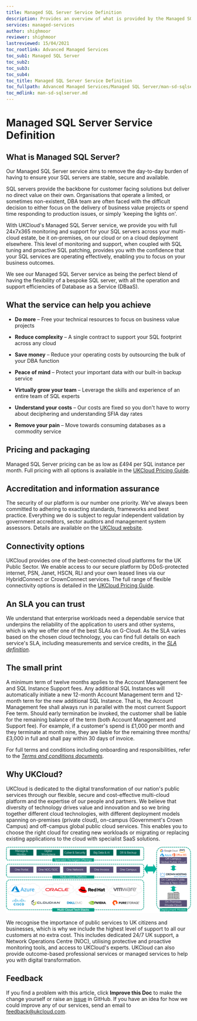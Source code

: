 ```yaml
---
title: Managed SQL Server Service Definition
description: Provides an overview of what is provided by the Managed SQL Server service
services: managed-services
author: shighmoor
reviewer: shighmoor
lastreviewed: 15/04/2021
toc_rootlink: Advanced Managed Services
toc_sub1: Managed SQL Server
toc_sub2:
toc_sub3:
toc_sub4:
toc_title: Managed SQL Server Service Definition
toc_fullpath: Advanced Managed Services/Managed SQL Server/man-sd-sqlserver.md
toc_mdlink: man-sd-sqlserver.md
---
```


# Managed SQL Server Service Definition

## What is Managed SQL Server?

Our Managed SQL Server service aims to remove the day-to-day burden of having to ensure your SQL servers are stable, secure and available.

SQL servers provide the backbone for customer facing solutions but deliver no direct value on their own. Organisations that operate a limited, or sometimes non-existent, DBA team are often faced with the difficult decision to either focus on the delivery of business value projects or spend time responding to production issues, or simply 'keeping the lights on'.

With UKCloud's Managed SQL Server service, we provide you with full 24x7x365 monitoring and support for your SQL servers across your multi-cloud estate, be it on-premises, on our cloud or on a cloud deployment elsewhere. This level of monitoring and support, when coupled with SQL tuning and proactive SQL patching, provides you with the confidence that your SQL services are operating effectively, enabling you to focus on your business outcomes.

We see our Managed SQL Server service as being the perfect blend of having the flexibility of a bespoke SQL server, with all the operation and support efficiencies of Database as a Service (DBaaS).

## What the service can help you achieve

- **Do more** – Free your technical resources to focus on business value projects

- **Reduce complexity** – A single contract to support your SQL footprint across any cloud

- **Save money** – Reduce your operating costs by outsourcing the bulk of your DBA function

- **Peace of mind** – Protect your important data with our built-in backup service

- **Virtually grow your team** – Leverage the skills and experience of an entire team of SQL experts

- **Understand your costs** – Our costs are fixed so you don't have to worry about deciphering and understanding SFIA day rates

- **Remove your pain** – Move towards consuming databases as a commodity service

## Pricing and packaging

Managed SQL Server pricing can be as low as £494 per SQL instance per month. Full pricing with all options is available in the [UKCloud Pricing Guide](https://ukcloud.com/pricing-guide).

## Accreditation and information assurance

The security of our platform is our number one priority. We've always been committed to adhering to exacting standards, frameworks and best practice. Everything we do is subject to regular independent validation by government accreditors, sector auditors and management system assessors. Details are available on the [UKCloud website](https://ukcloud.com/governance/).

## Connectivity options

UKCloud provides one of the best-connected cloud platforms for the UK Public Sector. We enable access to our secure platform by DDoS-protected internet, PSN, Janet, HSCN, RLI and your own leased lines via our HybridConnect or CrownConnect services. The full range of flexible connectivity options is detailed in the [UKCloud Pricing Guide](https://ukcloud.com/pricing-guide).

## An SLA you can trust

We understand that enterprise workloads need a dependable service that underpins the reliability of the application to users and other systems, which is why we offer one of the best SLAs on G-Cloud. As the SLA varies based on the chosen cloud technology, you can find full details on each service's SLA, including measurements and service credits, in the [*SLA definition*](../other/other-ref-sla-definition.md).

## The small print

A minimum term of twelve months applies to the Account Management fee and SQL Instance Support fees. Any additional SQL Instances will automatically initiate a new 12-month Account Management term and 12-month term for the new additional SQL Instance. That is, the Account Management fee shall always run in parallel with the most current Support Fee term. Should early termination be invoked, the customer shall be liable for the remaining balance of the term (both Account Management and Support fee). For example, if a customer's spend is £1,000 per month and they terminate at month nine, they are liable for the remaining three months/£3,000 in full and shall pay within 30 days of invoice.

For full terms and conditions including onboarding and responsibilities, refer to the [*Terms and conditions documents*](../other/other-ref-terms-and-conditions.md).

## Why UKCloud?

UKCloud is dedicated to the digital transformation of our nation's public services through our flexible, secure and cost-effective multi-cloud platform and the expertise of our people and partners. We believe that diversity of technology drives value and innovation and so we bring together different cloud technologies, with different deployment models spanning on-premises (private cloud), on-campus (Government's Crown Campus) and off-campus global public cloud services. This enables you to choose the right cloud for creating new workloads or migrating or replacing existing applications to the cloud with specialist SaaS solutions.

![UKCloud services](images/ukc-services-g12.png)

We recognise the importance of public services to UK citizens and businesses, which is why we include the highest level of support to all our customers at no extra cost. This includes dedicated 24/7 UK support, a Network Operations Centre (NOC), utilising protective and proactive monitoring tools, and access to UKCloud's experts. UKCloud can also provide outcome-based professional services or managed services to help you with digital transformation.

## Feedback

If you find a problem with this article, click **Improve this Doc** to make the change yourself or raise an [issue](https://github.com/UKCloud/documentation/issues) in GitHub. If you have an idea for how we could improve any of our services, send an email to <feedback@ukcloud.com>.

